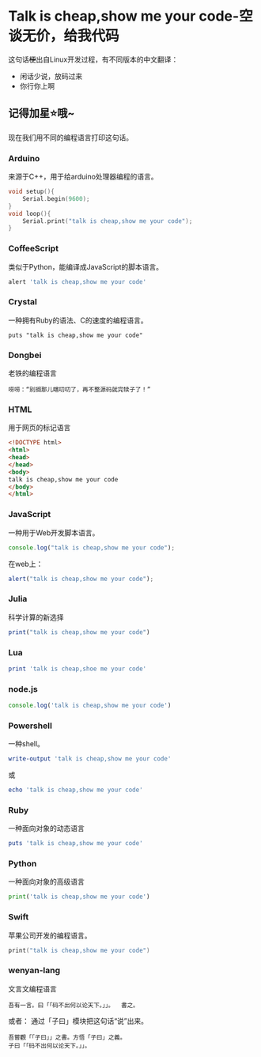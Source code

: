 # Talk is cheap,show me your code-空谈无价，给我代码
这句话~~梗~~出自Linux开发过程，有不同版本的中文翻译：
 * 闲话少说，放码过来
 * 你行你上啊   

## 记得加星⭐哦~
 
 
现在我们用不同的编程语言打印这句话。
### Arduino
来源于C++，用于给arduino处理器编程的语言。
```C++
void setup(){
    Serial.begin(9600);
}
void loop(){
    Serial.print("talk is cheap,show me your code");
}
```
### CoffeeScript
类似于Python，能编译成JavaScript的脚本语言。
```coffee
alert 'talk is cheap,show me your code'
```
### Crystal
一种拥有Ruby的语法、C的速度的编程语言。
```Crystal
puts "talk is cheap,show me your code"
```
### Dongbei
老铁的编程语言
```
唠唠：“别搁那儿瞎叨叨了，再不整源码就完犊子了！”
```
### HTML
用于网页的标记语言
```html
<!DOCTYPE html>
<html>
<head>
</head>
<body>
talk is cheap,show me your code
</body>
</html>
```
### JavaScript 
一种用于Web开发脚本语言。
```js
console.log("talk is cheap,show me your code");
```
在web上：
```js
alert("talk is cheap,show me your code");
```
### Julia
科学计算的新选择
```jl
print("talk is cheap,show me your code")
```
### Lua
```lua
print 'talk is cheap,shoe me your code'
```
### node.js
```js
console.log('talk is cheap,show me your code')
```
### Powershell
一种shell。
```powershell
write-output 'talk is cheap,show me your code'
```
或
```ps1
echo 'talk is cheap,show me your code'
```
### Ruby
一种面向对象的动态语言
```ruby
puts 'talk is cheap,show me your code'
```
### Python
一种面向对象的高级语言
```py
print('talk is cheap,show me your code')
```
### Swift
苹果公司开发的编程语言。
```swift
print("talk is cheap,show me your code")
```
### wenyan-lang
文言文编程语言
```
吾有一言。曰「「码不出何以论天下。」」。  書之。
```
或者：
通过「子曰」模块把这句话“说”出来。 
```
吾嘗觀「「子曰」」之書。方悟「子曰」之義。
子曰「「码不出何以论天下。」」。
```
